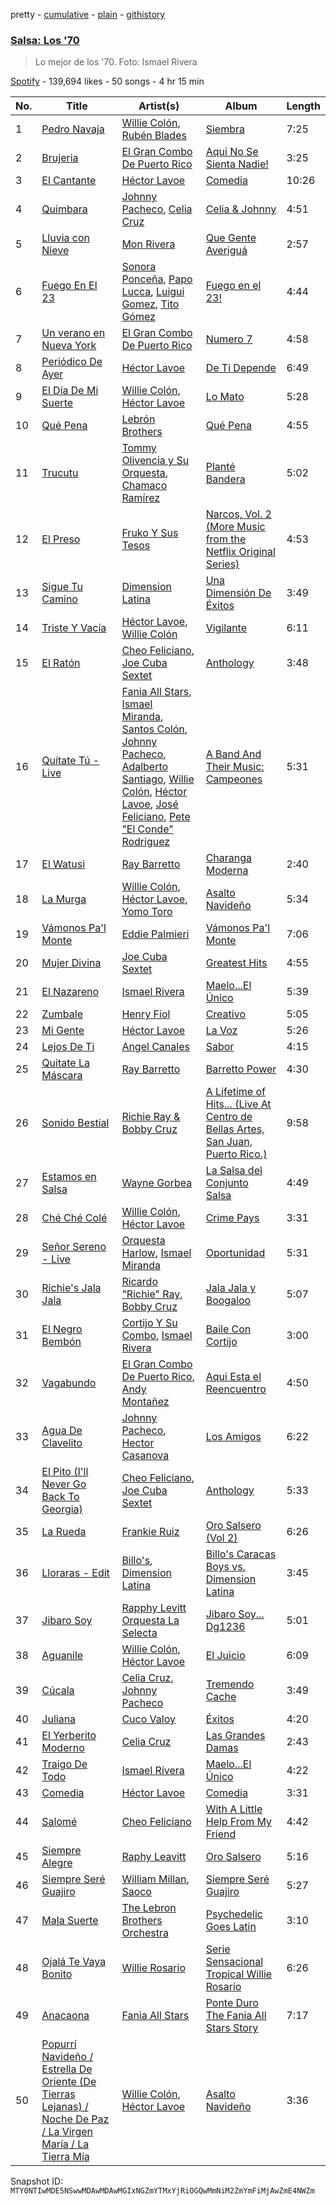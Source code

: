 pretty - [cumulative](/playlists/cumulative/37i9dQZF1DX2zJGRjWhK7Q.md) - [plain](/playlists/plain/37i9dQZF1DX2zJGRjWhK7Q) - [githistory](https://github.githistory.xyz/mackorone/spotify-playlist-archive/blob/main/playlists/plain/37i9dQZF1DX2zJGRjWhK7Q)

### [Salsa: Los '70](https://open.spotify.com/playlist/37i9dQZF1DX2zJGRjWhK7Q)

> Lo mejor de los '70\. Foto: Ismael Rivera

[Spotify](https://open.spotify.com/user/spotify) - 139,694 likes - 50 songs - 4 hr 15 min

| No. | Title | Artist(s) | Album | Length |
|---|---|---|---|---|
| 1 | [Pedro Navaja](https://open.spotify.com/track/7aKs8kWKKau0SDgaeyZMAX) | [Willie Colón](https://open.spotify.com/artist/7x5Slu7yTE5icZjNsc3OzW), [Rubén Blades](https://open.spotify.com/artist/5BwMgvRwlq61SmknvsVIQj) | [Siembra](https://open.spotify.com/album/7wOJ9RTQr05ytqROWtTPzy) | 7:25 |
| 2 | [Brujeria](https://open.spotify.com/track/0k1hbeZodoEw34FAdbh8xM) | [El Gran Combo De Puerto Rico](https://open.spotify.com/artist/6nnspeopmJAG07xOxHmqTu) | [Aqui No Se Sienta Nadie!](https://open.spotify.com/album/18m4lag970uk1AMSvaUZmg) | 3:25 |
| 3 | [El Cantante](https://open.spotify.com/track/5Uve0jm1RgxKWzdSvncBDO) | [Héctor Lavoe](https://open.spotify.com/artist/7opp16lU7VM3l2WBdGMYHP) | [Comedia](https://open.spotify.com/album/7CBmznpnzPgLpBXFlB40B6) | 10:26 |
| 4 | [Quimbara](https://open.spotify.com/track/6ydEhrdfzhI29D2NBAqUY1) | [Johnny Pacheco](https://open.spotify.com/artist/09947uhj2ZwU9mFXK5v50o), [Celia Cruz](https://open.spotify.com/artist/2weA6hhVqTIN2gSn9PUB9U) | [Celia & Johnny](https://open.spotify.com/album/416lPCtckkTOPYQslZ6QH1) | 4:51 |
| 5 | [Lluvia con Nieve](https://open.spotify.com/track/2jBe0JwHUxPi02bvSigPdg) | [Mon Rivera](https://open.spotify.com/artist/0XnUt52wINQV3RGEWCeDFx) | [Que Gente Averiguá](https://open.spotify.com/album/4KRlouVARmSvhS97Q68IBY) | 2:57 |
| 6 | [Fuego En El 23](https://open.spotify.com/track/5EX3Q9GWGMtvvugQFkNTUb) | [Sonora Ponceña](https://open.spotify.com/artist/39qcQ01yJQbaMje70kIiFa), [Papo Lucca](https://open.spotify.com/artist/1KbyKzIyGQig2K7sP5E7gv), [Luigui Gomez](https://open.spotify.com/artist/7iY8Y06Ta3wYvBpH0fTHVQ), [Tito Gómez](https://open.spotify.com/artist/6d5spDidb3nveGjwpybfdn) | [Fuego en el 23!](https://open.spotify.com/album/0c3F6OlWKJnkRTb78nswUt) | 4:44 |
| 7 | [Un verano en Nueva York](https://open.spotify.com/track/1q2J8KWeewoqOrZI4a65P9) | [El Gran Combo De Puerto Rico](https://open.spotify.com/artist/6nnspeopmJAG07xOxHmqTu) | [Numero 7](https://open.spotify.com/album/0VaX081B3DVzrDJOxWVqGS) | 4:58 |
| 8 | [Periódico De Ayer](https://open.spotify.com/track/0A6uCqTC2RS0x7lyDTIend) | [Héctor Lavoe](https://open.spotify.com/artist/7opp16lU7VM3l2WBdGMYHP) | [De Ti Depende](https://open.spotify.com/album/01TXLHVDAd53Nr0YBSas2N) | 6:49 |
| 9 | [El Día De Mi Suerte](https://open.spotify.com/track/7Kmfjms3yyhg2y56mN7EfZ) | [Willie Colón](https://open.spotify.com/artist/7x5Slu7yTE5icZjNsc3OzW), [Héctor Lavoe](https://open.spotify.com/artist/7opp16lU7VM3l2WBdGMYHP) | [Lo Mato](https://open.spotify.com/album/4TzXeIsjyPLaNvgOd84bwr) | 5:28 |
| 10 | [Qué Pena](https://open.spotify.com/track/6afQURuED4PRXcA8IGoSx4) | [Lebrón Brothers](https://open.spotify.com/artist/3MeSOWo9ZSTe5Esf66uXam) | [Qué Pena](https://open.spotify.com/album/0uGdFy3Gujx8h93HkCFWFf) | 4:55 |
| 11 | [Trucutu](https://open.spotify.com/track/64g9DmjfX5oZ2MZ3Dnv5oY) | [Tommy Olivencia y Su Orquesta](https://open.spotify.com/artist/60K60Egdxg9rGWcUCI23Qx), [Chamaco Ramírez](https://open.spotify.com/artist/5xrlgKRrNvDt5KSbcBbTwx) | [Planté Bandera](https://open.spotify.com/album/2VdhOXWqytn4EzEFZvw9Ae) | 5:02 |
| 12 | [El Preso](https://open.spotify.com/track/5N8HRh3pKXakJrdxQKMi1j) | [Fruko Y Sus Tesos](https://open.spotify.com/artist/5aAlzehdUM14I4ppq24Xob) | [Narcos, Vol\. 2 \(More Music from the Netflix Original Series\)](https://open.spotify.com/album/0EJRlYjvVcym9K4wrww9vB) | 4:53 |
| 13 | [Sigue Tu Camino](https://open.spotify.com/track/6SZrhuLGjIzsliOLEG7Y7O) | [Dimension Latina](https://open.spotify.com/artist/2ixSzFmACsZSsx40fXTNYk) | [Una Dimensión De Éxitos](https://open.spotify.com/album/5uDlRcsa6B0am5CssuZcXV) | 3:49 |
| 14 | [Triste Y Vacía](https://open.spotify.com/track/4eJXH4tss0nwgHlaPqMwSc) | [Héctor Lavoe](https://open.spotify.com/artist/7opp16lU7VM3l2WBdGMYHP), [Willie Colón](https://open.spotify.com/artist/7x5Slu7yTE5icZjNsc3OzW) | [Vigilante](https://open.spotify.com/album/0gNCmEbPNV1OJ6JIcExTB7) | 6:11 |
| 15 | [El Ratón](https://open.spotify.com/track/4nB0lLsweZhCQQYIMnFjSB) | [Cheo Feliciano](https://open.spotify.com/artist/1Ypa8o8muvDcgOt1YYtcOC), [Joe Cuba Sextet](https://open.spotify.com/artist/7glnjTMVq4r8iNugFbuIqj) | [Anthology](https://open.spotify.com/album/3ukST4dz4n39IwgDiFTk8x) | 3:48 |
| 16 | [Quítate Tú \- Live](https://open.spotify.com/track/1rijHA5veEZDV5CrGLpex6) | [Fania All Stars](https://open.spotify.com/artist/1OdyhpUABf8avaZ9r8nI1u), [Ismael Miranda](https://open.spotify.com/artist/5S3BxZrK4hYN3fwsw8oumq), [Santos Colón](https://open.spotify.com/artist/3RTLdhg8OTJebOdXZ1oQsz), [Johnny Pacheco](https://open.spotify.com/artist/09947uhj2ZwU9mFXK5v50o), [Adalberto Santiago](https://open.spotify.com/artist/6tZxUxheS7w3953cQFOXkd), [Willie Colón](https://open.spotify.com/artist/7x5Slu7yTE5icZjNsc3OzW), [Héctor Lavoe](https://open.spotify.com/artist/7opp16lU7VM3l2WBdGMYHP), [José Feliciano](https://open.spotify.com/artist/7K78lVZ8XzkjfRSI7570FF), [Pete "El Conde" Rodriguez](https://open.spotify.com/artist/1Nl2RRbigQuX1TqV1tSPHa) | [A Band And Their Music: Campeones](https://open.spotify.com/album/4qKhAuom2JYxGkVw8fzFbp) | 5:31 |
| 17 | [El Watusi](https://open.spotify.com/track/5jK21S6FXKQqjlK4vTBiMd) | [Ray Barretto](https://open.spotify.com/artist/2h4ndKS2vRWeFLpq8ARu0D) | [Charanga Moderna](https://open.spotify.com/album/5uYeVU8weEJgTFLblDuHFf) | 2:40 |
| 18 | [La Murga](https://open.spotify.com/track/5O2Id1rWAmR9ff9kGUfikf) | [Willie Colón](https://open.spotify.com/artist/7x5Slu7yTE5icZjNsc3OzW), [Héctor Lavoe](https://open.spotify.com/artist/7opp16lU7VM3l2WBdGMYHP), [Yomo Toro](https://open.spotify.com/artist/112OOUPY3pq7Hr35s3po6E) | [Asalto Navideño](https://open.spotify.com/album/4TnqBA58KybPV53g95LHLe) | 5:34 |
| 19 | [Vámonos Pa'l Monte](https://open.spotify.com/track/65kCIrgNhXeufeG2WVmHId) | [Eddie Palmieri](https://open.spotify.com/artist/2VviFtXYreO6Zn9n8Ibk6C) | [Vámonos Pa'l Monte](https://open.spotify.com/album/4fIT7FtkFbq19m1lZyExAK) | 7:06 |
| 20 | [Mujer Divina](https://open.spotify.com/track/7HbmkNTRsA8WI4aHc6yPQY) | [Joe Cuba Sextet](https://open.spotify.com/artist/7glnjTMVq4r8iNugFbuIqj) | [Greatest Hits](https://open.spotify.com/album/4cqjTLyo6ebSUA2EE9pwrZ) | 4:55 |
| 21 | [El Nazareno](https://open.spotify.com/track/1DJ0vIXJ2hCZi1aZ9vv32v) | [Ismael Rivera](https://open.spotify.com/artist/788HzQOFhN3mcDo0InBqbJ) | [Maelo...El Único](https://open.spotify.com/album/1v14JDuh5QOUu1KVqfPwx7) | 5:39 |
| 22 | [Zumbale](https://open.spotify.com/track/6M5z2Pca6OuN4l5n5kId3E) | [Henry Fiol](https://open.spotify.com/artist/3mnx8ehcNQEYMFSGXWOaVB) | [Creativo](https://open.spotify.com/album/6tN89OXbeSQoc0YU1zBOlq) | 5:05 |
| 23 | [Mi Gente](https://open.spotify.com/track/7epwpv5eX5E5rJLOKMBKS4) | [Héctor Lavoe](https://open.spotify.com/artist/7opp16lU7VM3l2WBdGMYHP) | [La Voz](https://open.spotify.com/album/6L5s2MnpJNhWA54koTN7UV) | 5:26 |
| 24 | [Lejos De Ti](https://open.spotify.com/track/2F13ZZuJ1EQnWhdvBpsvpD) | [Angel Canales](https://open.spotify.com/artist/4bJWcXUgUrQl4E4ru6VapB) | [Sabor](https://open.spotify.com/album/4sJYlpxdpG1nnResKUbAKD) | 4:15 |
| 25 | [Quitate La Máscara](https://open.spotify.com/track/7AhoOwG8qWE5RK7GS1XA6w) | [Ray Barretto](https://open.spotify.com/artist/2h4ndKS2vRWeFLpq8ARu0D) | [Barretto Power](https://open.spotify.com/album/5RxIBMJ5ZrQo1YmD1bk9k7) | 4:30 |
| 26 | [Sonido Bestial](https://open.spotify.com/track/3ouNYFFQeYMJXjqGK0S1hM) | [Richie Ray & Bobby Cruz](https://open.spotify.com/artist/56eTRCwZ13vVWAmrG0dMnq) | [A Lifetime of Hits..\. \(Live At Centro de Bellas Artes, San Juan, Puerto Rico.\)](https://open.spotify.com/album/0u75f0pYJy2cGHNiikXGlz) | 9:58 |
| 27 | [Estamos en Salsa](https://open.spotify.com/track/6nONybSopBGecWPK0pcvva) | [Wayne Gorbea](https://open.spotify.com/artist/0tvNMJ8jl7lHOHv3ykLYvD) | [La Salsa del Conjunto Salsa](https://open.spotify.com/album/7oKUzawRV3aG7THNczUyT8) | 4:49 |
| 28 | [Ché Ché Colé](https://open.spotify.com/track/4rPtnAmfvHkVSCO2KKkiC1) | [Willie Colón](https://open.spotify.com/artist/7x5Slu7yTE5icZjNsc3OzW), [Héctor Lavoe](https://open.spotify.com/artist/7opp16lU7VM3l2WBdGMYHP) | [Crime Pays](https://open.spotify.com/album/31FDxX16G7sPB3p5bNhf8K) | 3:31 |
| 29 | [Señor Sereno \- Live](https://open.spotify.com/track/4tzLQ79qkaQj9nQexQilon) | [Orquesta Harlow](https://open.spotify.com/artist/7tR38XlRHmElbNAWRiHb9W), [Ismael Miranda](https://open.spotify.com/artist/5S3BxZrK4hYN3fwsw8oumq) | [Oportunidad](https://open.spotify.com/album/4YnL0cm0xt3zoqqsLi9lVv) | 5:31 |
| 30 | [Richie's Jala Jala](https://open.spotify.com/track/5168U0L9JW0QWszjyrBogt) | [Ricardo "Richie" Ray](https://open.spotify.com/artist/2spUXl3eKq2URO97haSzAc), [Bobby Cruz](https://open.spotify.com/artist/0JIMhbNg4VwToE3unSL3C4) | [Jala Jala y Boogaloo](https://open.spotify.com/album/6MIXsMeMn6pWayEeXOoRkA) | 5:07 |
| 31 | [El Negro Bembón](https://open.spotify.com/track/5HBSFow30fXy0bPsCji7b9) | [Cortijo Y Su Combo](https://open.spotify.com/artist/4S3JIryQM3mFVhXmQKjtma), [Ismael Rivera](https://open.spotify.com/artist/788HzQOFhN3mcDo0InBqbJ) | [Baile Con Cortijo](https://open.spotify.com/album/0GlMPsTR4U1x1k3TkUcK7o) | 3:00 |
| 32 | [Vagabundo](https://open.spotify.com/track/3drdfMEzD3EoLCdvAB4bhr) | [El Gran Combo De Puerto Rico](https://open.spotify.com/artist/6nnspeopmJAG07xOxHmqTu), [Andy Montañez](https://open.spotify.com/artist/6RMWFexOHVj5ctezneQH5v) | [Aqui Esta el Reencuentro](https://open.spotify.com/album/2Vpk4g41LQN5eD4A7G48ld) | 4:50 |
| 33 | [Agua De Clavelito](https://open.spotify.com/track/5AWbnZ1k5cMwUAJ3uIIdcl) | [Johnny Pacheco](https://open.spotify.com/artist/09947uhj2ZwU9mFXK5v50o), [Hector Casanova](https://open.spotify.com/artist/1xAyYU2KQcA4QaNvVqVdu4) | [Los Amigos](https://open.spotify.com/album/2ijH9wDqj60doCygkf1ieY) | 6:22 |
| 34 | [El Pito \(I'll Never Go Back To Georgia\)](https://open.spotify.com/track/4urZ7xOhe9Ss1Yi2t9a9NY) | [Cheo Feliciano](https://open.spotify.com/artist/1Ypa8o8muvDcgOt1YYtcOC), [Joe Cuba Sextet](https://open.spotify.com/artist/7glnjTMVq4r8iNugFbuIqj) | [Anthology](https://open.spotify.com/album/3ukST4dz4n39IwgDiFTk8x) | 5:33 |
| 35 | [La Rueda](https://open.spotify.com/track/5dOWipP9winLed8B0Ajoxa) | [Frankie Ruiz](https://open.spotify.com/artist/4dLvccxeQIM5u80Ri0u9OV) | [Oro Salsero \(Vol 2\)](https://open.spotify.com/album/7hVgZj58AvnzHHzxw3Oqyh) | 6:26 |
| 36 | [Lloraras \- Edit](https://open.spotify.com/track/4Ke0C7xrEiTCZjVGiJWSAM) | [Billo's](https://open.spotify.com/artist/38zyliF0xdJKS7k1BIEuL6), [Dimension Latina](https://open.spotify.com/artist/2ixSzFmACsZSsx40fXTNYk) | [Billo's Caracas Boys vs\. Dimension Latina](https://open.spotify.com/album/6V8ZCOf6L8taOSseOwrSUu) | 3:45 |
| 37 | [Jibaro Soy](https://open.spotify.com/track/26KRkeRDHUH73zwgohnoDv) | [Rapphy Levitt Orquesta La Selecta](https://open.spotify.com/artist/2iKZL4iDwGCUUqZcG5okOg) | [Jibaro Soy..\. Dg1236](https://open.spotify.com/album/3QoLk4smlcw55snXcRwGTP) | 5:01 |
| 38 | [Aguanile](https://open.spotify.com/track/0pX477ap2l86BbHfKTncpM) | [Willie Colón](https://open.spotify.com/artist/7x5Slu7yTE5icZjNsc3OzW), [Héctor Lavoe](https://open.spotify.com/artist/7opp16lU7VM3l2WBdGMYHP) | [El Juicio](https://open.spotify.com/album/3VGeuVPBeITXJwWt2YUPZW) | 6:09 |
| 39 | [Cúcala](https://open.spotify.com/track/4lDazSsfp0eKRWUh4BKCgI) | [Celia Cruz](https://open.spotify.com/artist/2weA6hhVqTIN2gSn9PUB9U), [Johnny Pacheco](https://open.spotify.com/artist/09947uhj2ZwU9mFXK5v50o) | [Tremendo Cache](https://open.spotify.com/album/1Wbmg5TqfFELODTlgeihcN) | 3:49 |
| 40 | [Juliana](https://open.spotify.com/track/4jdH5sZmPtDzSCF53nGCYu) | [Cuco Valoy](https://open.spotify.com/artist/0RdKPjwSwfx6jqqdgkyGmE) | [Éxitos](https://open.spotify.com/album/2poCxJ77jFLqPPhOsDxMHN) | 4:20 |
| 41 | [El Yerberito Moderno](https://open.spotify.com/track/5zyF3dvHQbarJH35TcCIde) | [Celia Cruz](https://open.spotify.com/artist/5rrPgFdBBtM0GVHeSBjmyB) | [Las Grandes Damas](https://open.spotify.com/album/0POeKgQRRh1ayPEY0wcj20) | 2:43 |
| 42 | [Traigo De Todo](https://open.spotify.com/track/7DJqNSNCLQk4xhLMJv1xo0) | [Ismael Rivera](https://open.spotify.com/artist/788HzQOFhN3mcDo0InBqbJ) | [Maelo...El Único](https://open.spotify.com/album/1v14JDuh5QOUu1KVqfPwx7) | 4:22 |
| 43 | [Comedia](https://open.spotify.com/track/53ouAECHnwj8AV1fzXf5dk) | [Héctor Lavoe](https://open.spotify.com/artist/7opp16lU7VM3l2WBdGMYHP) | [Comedia](https://open.spotify.com/album/7CBmznpnzPgLpBXFlB40B6) | 3:31 |
| 44 | [Salomé](https://open.spotify.com/track/6DDQmrMvH4RfxVn7TTTDW6) | [Cheo Feliciano](https://open.spotify.com/artist/1Ypa8o8muvDcgOt1YYtcOC) | [With A Little Help From My Friend](https://open.spotify.com/album/3RRcw4zxfUm5rhfYpLMzlZ) | 4:42 |
| 45 | [Siempre Alegre](https://open.spotify.com/track/4VkcFxrSHvqe1zdm8YOQyp) | [Raphy Leavitt](https://open.spotify.com/artist/0MEfUKKTbD1V0312mx08JR) | [Oro Salsero](https://open.spotify.com/album/2GlGH2mmkFoR1mqE6CnCjS) | 5:16 |
| 46 | [Siempre Seré Guajiro](https://open.spotify.com/track/2PQMhXmBx5h2jDsgZYHTfx) | [William Millan](https://open.spotify.com/artist/2RYP0CUL9ezyuVt13yMzVj), [Saoco](https://open.spotify.com/artist/5w8CzZs1645N7nVRmbVdF1) | [Siempre Seré Guajiro](https://open.spotify.com/album/5a7isqzKSbZ8ugfrqq8d8d) | 5:27 |
| 47 | [Mala Suerte](https://open.spotify.com/track/3aYEabwDHrlSSReJd6m9bR) | [The Lebron Brothers Orchestra](https://open.spotify.com/artist/6zb5tBPPvk4nRXW33IqztD) | [Psychedelic Goes Latin](https://open.spotify.com/album/2SOvavOrKySlz9Zet58rCC) | 3:10 |
| 48 | [Ojalá Te Vaya Bonito](https://open.spotify.com/track/6UrQqgQIqVsp63Dfgc9UCZ) | [Willie Rosario](https://open.spotify.com/artist/24qSVomYxpfAFwzBnKCc8J) | [Serie Sensacional Tropical Willie Rosario](https://open.spotify.com/album/7fCLBnwndU22MSF2IHRcC5) | 6:26 |
| 49 | [Anacaona](https://open.spotify.com/track/7wYjQQeClyDQAug88iyMco) | [Fania All Stars](https://open.spotify.com/artist/1OdyhpUABf8avaZ9r8nI1u) | [Ponte Duro The Fania All Stars Story](https://open.spotify.com/album/4934XFQ9ZYdoK3R42MEwcv) | 7:17 |
| 50 | [Popurrí Navideño / Estrella De Oriente \(De Tierras Lejanas\) / Noche De Paz / La Virgen María / La Tierra Mía](https://open.spotify.com/track/4b6c7ugOlWaVBUmCElgImW) | [Willie Colón](https://open.spotify.com/artist/7x5Slu7yTE5icZjNsc3OzW), [Héctor Lavoe](https://open.spotify.com/artist/7opp16lU7VM3l2WBdGMYHP) | [Asalto Navideño](https://open.spotify.com/album/4TnqBA58KybPV53g95LHLe) | 3:36 |

Snapshot ID: `MTY0NTIwMDE5NSwwMDAwMDAwMGIxNGZmYTMxYjRiOGQwMmNiM2ZmYmFiMjAwZmE4NWZm`
